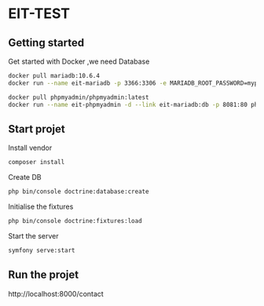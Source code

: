 
# EIT-TEST

## Getting started

Get started with Docker
,we need Database 

```bash
docker pull mariadb:10.6.4
docker run --name eit-mariadb -p 3366:3306 -e MARIADB_ROOT_PASSWORD=mypass123 -d mariadb:10.6.4
```
```bash
docker pull phpmyadmin/phpmyadmin:latest
docker run --name eit-phpmyadmin -d --link eit-mariadb:db -p 8081:80 phpmyadmin/phpmyadmin
```


## Start projet 

Install vendor 
```bash
composer install
```
Create DB
```bash
php bin/console doctrine:database:create
```
Initialise the fixtures
```bash
php bin/console doctrine:fixtures:load
```
Start the server
```bash
symfony serve:start
```

## Run the projet

http://localhost:8000/contact